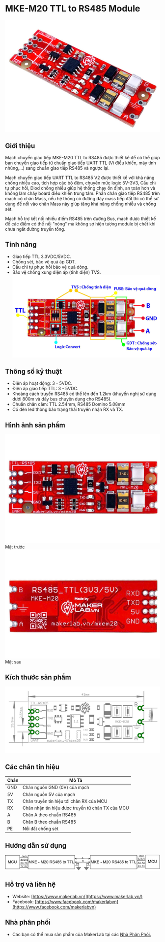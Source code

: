 # MKE-M20 TTL to RS485 Module
![](/image/04_z6161366599727_a17e342b0945f859f2d1ab5663fb82b2.jpg)
## Giới thiệu

Mạch chuyển giao tiếp MKE-M20 TTL to RS485 được thiết kế để có thể giúp bạn chuyển giao tiếp từ chuẩn giao tiếp UART TTL (Vi điều khiển, máy tính nhúng,...) sang chuẩn giao tiếp RS485 và ngược lại.

Mạch chuyển giao tiếp UART TTL to RS485 V2 được thiết kế với khả năng chống nhiễu cao, tích hợp các bộ đệm, chuyển mức logic 5V-3V3, Cầu chì tự phục hồi, Diod chống nhiễu giúp hệ thống chạy ổn định, an toàn hơn và không làm cháy board điều khiển trung tâm. Phần chân giao tiếp RS485 trên mạch có chân Mass, nếu hệ thống có đường đây mass tiếp đất thì có thể sử dụng để nối vào chân Mass này giúp tăng khả năng chống nhiễu và chống  sét.

Mạch hỗ trợ kết nối nhiều điểm RS485 trên đường Bus, mạch được thiết kế để các điểm có thể nối "nóng" mà không sợ hiện tượng module bị chết khi chưa ngắt đường truyền tổng.

## Tính năng

- Giao tiếp TTL 3.3VDC/5VDC.
- Chống sét, bảo vệ quá áp GDT.
- Cầu chì tự phục hồi bảo vệ quá dòng.
- Bảo vệ chống xung điện áp (tĩnh điện) TVS.
![](/image/05_z6161497935934_38dab30a0624157af4a818e1ff45fdbf.jpg)

## Thông số kỹ thuật

- Điện áp hoạt động: 3 - 5VDC.
- Điện áp giao tiếp TTL: 3 - 5VDC.
- Khoảng cách truyền RS485 có thể lên đến 1.2km (khuyến nghị sử dụng dưới 800m và dây bus chuyên dụng cho RS485).
- Chuẩn chân cắm: TTL 2.54mm, RS485 Domino 5.08mm
- Có đèn led thông báo trạng thái truyền nhận RX và TX.

## Hình ảnh sản phẩm

![](/image/01_z6161363600645_826b10180d7e5e907609d3ebd44f8fb1.jpg)  
Mặt trước
![](/image/02_z6161364849347_18d98a1dadfcc866e54c6302dd85e497.jpg)  
Mặt sau

## Kích thước sản phẩm

![](/image/dimension.png)

## Các chân tín hiệu

<table><thead>
  <tr>
    <th>Chân</th>
    <th>Mô Tả</th>
  </tr></thead>
<tbody>
  <tr>
    <td>GND</td>
    <td>Chân nguồn GND (0V) của mạch</td>
  </tr>
  <tr>
    <td>5V</td>
    <td>Chân nguồn 5V của mạch</td>
  </tr>
  <tr>
    <td>TX</td>
    <td>Chân truyền tín hiệu tới chân RX của MCU</td>
  </tr>
  <tr>
    <td>RX</td>
    <td>Chân nhận tín hiệu được truyền từ chân TX của MCU</td>
  </tr>
  <tr>
    <td>A</td>
    <td>Chân A theo chuẩn RS485</td>
  </tr>
  <tr>
    <td>B</td>
    <td>Chân B theo chuẩn RS485</td>
  </tr>
  <tr>
    <td>PE</td>
    <td>Nối đất chống sét</td>
  </tr>
</tbody>
</table>

## Hướng dẫn sử dụng

![](/image/RS485toTTL.png)

## Hỗ trợ và liên hệ

- Website: [https://www.makerlab.vn/](https://www.makerlab.vn/)
- Facebook: [https://www.facebook.com/makerlabvn](https://www.facebook.com/makerlabvn)

## Nhà phân phối

- Các bạn có thể mua sản phẩm của MakerLab tại các [Nhà Phân Phối.](https://www.makerlab.vn/distributor/)
